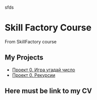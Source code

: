 sfds
# Skill Factory Course

From SkillFactory course

## My Projects

* [Проект 0. Игра угадай число](https://github.com/zhemax03/sfds/Project_0)
* [Проект 0. Рекурсии](https://github.com/zhemax03/sfds/Testing_python)

## Here must be link to my CV
